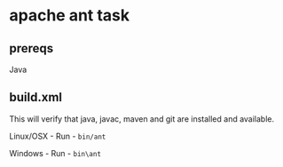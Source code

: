 # apache ant task

## prereqs
Java

## build.xml
This will verify that java, javac, maven and git are installed and available.

Linux/OSX - Run - `bin/ant`

Windows - Run - `bin\ant`